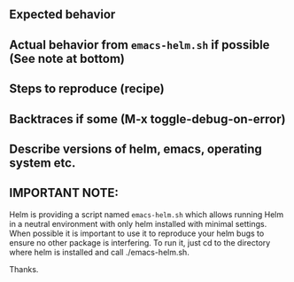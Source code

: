 ## Expected behavior


## Actual behavior from `emacs-helm.sh` if possible (See note at bottom)


## Steps to reproduce (recipe)


## Backtraces if some (M-x toggle-debug-on-error)


## Describe versions of helm, emacs, operating system etc.


## IMPORTANT NOTE:

Helm is providing a script named `emacs-helm.sh` which allows running Helm
in a neutral environment with only helm installed with minimal settings.
When possible it is important to use it to reproduce your helm bugs 
to ensure no other package is interfering.
To run it, just cd to the directory where helm is installed and call ./emacs-helm.sh.

Thanks.

